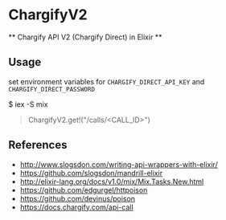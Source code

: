 ChargifyV2
==========

** Chargify API V2 (Chargify Direct) in Elixir **

## Usage

set environment variables for
`CHARGIFY_DIRECT_API_KEY` and `CHARGIFY_DIRECT_PASSWORD`

$ iex -S mix
> ChargifyV2.get!("/calls/<CALL_ID>")

## References

* http://www.slogsdon.com/writing-api-wrappers-with-elixir/
* https://github.com/slogsdon/mandrill-elixir
* http://elixir-lang.org/docs/v1.0/mix/Mix.Tasks.New.html
* https://github.com/edgurgel/httpoison
* https://github.com/devinus/poison
* https://docs.chargify.com/api-call
